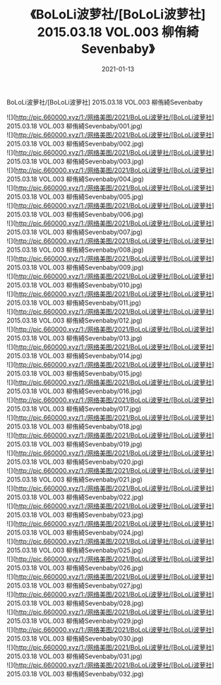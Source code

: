 ﻿---
layout: post
title:  《BoLoLi波萝社/[BoLoLi波萝社] 2015.03.18 VOL.003 柳侑綺Sevenbaby》
date:   2021-01-13
img: http://pic.660000.xyz/1:/网络美图/2021/BoLoLi波萝社/[BoLoLi波萝社] 2015.03.18 VOL.003 柳侑綺Sevenbaby/000.jpg
categories: [美女, 清纯, 唯美]
---

BoLoLi波萝社/[BoLoLi波萝社] 2015.03.18 VOL.003 柳侑綺Sevenbaby

 ![](http://pic.660000.xyz/1:/网络美图/2021/BoLoLi波萝社/[BoLoLi波萝社] 2015.03.18 VOL.003 柳侑綺Sevenbaby/001.jpg) <br>![](http://pic.660000.xyz/1:/网络美图/2021/BoLoLi波萝社/[BoLoLi波萝社] 2015.03.18 VOL.003 柳侑綺Sevenbaby/002.jpg) <br>![](http://pic.660000.xyz/1:/网络美图/2021/BoLoLi波萝社/[BoLoLi波萝社] 2015.03.18 VOL.003 柳侑綺Sevenbaby/003.jpg) <br>![](http://pic.660000.xyz/1:/网络美图/2021/BoLoLi波萝社/[BoLoLi波萝社] 2015.03.18 VOL.003 柳侑綺Sevenbaby/004.jpg) <br>![](http://pic.660000.xyz/1:/网络美图/2021/BoLoLi波萝社/[BoLoLi波萝社] 2015.03.18 VOL.003 柳侑綺Sevenbaby/005.jpg) <br>![](http://pic.660000.xyz/1:/网络美图/2021/BoLoLi波萝社/[BoLoLi波萝社] 2015.03.18 VOL.003 柳侑綺Sevenbaby/006.jpg) <br>![](http://pic.660000.xyz/1:/网络美图/2021/BoLoLi波萝社/[BoLoLi波萝社] 2015.03.18 VOL.003 柳侑綺Sevenbaby/007.jpg) <br>![](http://pic.660000.xyz/1:/网络美图/2021/BoLoLi波萝社/[BoLoLi波萝社] 2015.03.18 VOL.003 柳侑綺Sevenbaby/008.jpg) <br>![](http://pic.660000.xyz/1:/网络美图/2021/BoLoLi波萝社/[BoLoLi波萝社] 2015.03.18 VOL.003 柳侑綺Sevenbaby/009.jpg) <br>![](http://pic.660000.xyz/1:/网络美图/2021/BoLoLi波萝社/[BoLoLi波萝社] 2015.03.18 VOL.003 柳侑綺Sevenbaby/010.jpg) <br>![](http://pic.660000.xyz/1:/网络美图/2021/BoLoLi波萝社/[BoLoLi波萝社] 2015.03.18 VOL.003 柳侑綺Sevenbaby/011.jpg) <br>![](http://pic.660000.xyz/1:/网络美图/2021/BoLoLi波萝社/[BoLoLi波萝社] 2015.03.18 VOL.003 柳侑綺Sevenbaby/012.jpg) <br>![](http://pic.660000.xyz/1:/网络美图/2021/BoLoLi波萝社/[BoLoLi波萝社] 2015.03.18 VOL.003 柳侑綺Sevenbaby/013.jpg) <br>![](http://pic.660000.xyz/1:/网络美图/2021/BoLoLi波萝社/[BoLoLi波萝社] 2015.03.18 VOL.003 柳侑綺Sevenbaby/014.jpg) <br>![](http://pic.660000.xyz/1:/网络美图/2021/BoLoLi波萝社/[BoLoLi波萝社] 2015.03.18 VOL.003 柳侑綺Sevenbaby/015.jpg) <br>![](http://pic.660000.xyz/1:/网络美图/2021/BoLoLi波萝社/[BoLoLi波萝社] 2015.03.18 VOL.003 柳侑綺Sevenbaby/016.jpg) <br>![](http://pic.660000.xyz/1:/网络美图/2021/BoLoLi波萝社/[BoLoLi波萝社] 2015.03.18 VOL.003 柳侑綺Sevenbaby/017.jpg) <br>![](http://pic.660000.xyz/1:/网络美图/2021/BoLoLi波萝社/[BoLoLi波萝社] 2015.03.18 VOL.003 柳侑綺Sevenbaby/018.jpg) <br>![](http://pic.660000.xyz/1:/网络美图/2021/BoLoLi波萝社/[BoLoLi波萝社] 2015.03.18 VOL.003 柳侑綺Sevenbaby/019.jpg) <br>![](http://pic.660000.xyz/1:/网络美图/2021/BoLoLi波萝社/[BoLoLi波萝社] 2015.03.18 VOL.003 柳侑綺Sevenbaby/020.jpg) <br>![](http://pic.660000.xyz/1:/网络美图/2021/BoLoLi波萝社/[BoLoLi波萝社] 2015.03.18 VOL.003 柳侑綺Sevenbaby/021.jpg) <br>![](http://pic.660000.xyz/1:/网络美图/2021/BoLoLi波萝社/[BoLoLi波萝社] 2015.03.18 VOL.003 柳侑綺Sevenbaby/022.jpg) <br>![](http://pic.660000.xyz/1:/网络美图/2021/BoLoLi波萝社/[BoLoLi波萝社] 2015.03.18 VOL.003 柳侑綺Sevenbaby/023.jpg) <br>![](http://pic.660000.xyz/1:/网络美图/2021/BoLoLi波萝社/[BoLoLi波萝社] 2015.03.18 VOL.003 柳侑綺Sevenbaby/024.jpg) <br>![](http://pic.660000.xyz/1:/网络美图/2021/BoLoLi波萝社/[BoLoLi波萝社] 2015.03.18 VOL.003 柳侑綺Sevenbaby/025.jpg) <br>![](http://pic.660000.xyz/1:/网络美图/2021/BoLoLi波萝社/[BoLoLi波萝社] 2015.03.18 VOL.003 柳侑綺Sevenbaby/026.jpg) <br>![](http://pic.660000.xyz/1:/网络美图/2021/BoLoLi波萝社/[BoLoLi波萝社] 2015.03.18 VOL.003 柳侑綺Sevenbaby/027.jpg) <br>![](http://pic.660000.xyz/1:/网络美图/2021/BoLoLi波萝社/[BoLoLi波萝社] 2015.03.18 VOL.003 柳侑綺Sevenbaby/028.jpg) <br>![](http://pic.660000.xyz/1:/网络美图/2021/BoLoLi波萝社/[BoLoLi波萝社] 2015.03.18 VOL.003 柳侑綺Sevenbaby/029.jpg) <br>![](http://pic.660000.xyz/1:/网络美图/2021/BoLoLi波萝社/[BoLoLi波萝社] 2015.03.18 VOL.003 柳侑綺Sevenbaby/030.jpg) <br>![](http://pic.660000.xyz/1:/网络美图/2021/BoLoLi波萝社/[BoLoLi波萝社] 2015.03.18 VOL.003 柳侑綺Sevenbaby/031.jpg) <br>![](http://pic.660000.xyz/1:/网络美图/2021/BoLoLi波萝社/[BoLoLi波萝社] 2015.03.18 VOL.003 柳侑綺Sevenbaby/032.jpg) <br>